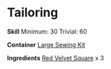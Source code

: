 <!-- TITLE: Red Velvet Wristband -->
<!-- SUBTITLE: Dyed with dragon's blood -->

# Tailoring
**Skill**
Minimum: 30
Trivial: 60

**Container**
[Large Sewing Kit](large-sewing-kit)

**Ingredients**
[Red Velvet Square](red-velvet-square) x 3